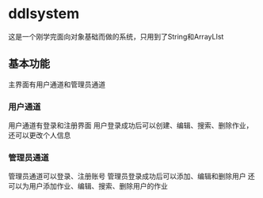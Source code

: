 # ddlsystem
这是一个刚学完面向对象基础而做的系统，只用到了String和ArrayLIst
## 基本功能
主界面有用户通道和管理员通道
### 用户通道
用户通道有登录和注册界面
用户登录成功后可以创建、编辑、搜索、删除作业，还可以更改个人信息
### 管理员通道
管理员通道可以登录、注册账号
管理员登录成功后可以添加、编辑和删除用户
还可以为用户添加作业、编辑、搜索、删除用户的作业


